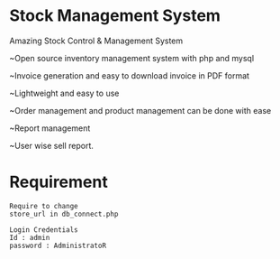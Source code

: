 # Stock Management System
Amazing Stock Control & Management System

~Open source inventory management system with php and mysql

~Invoice generation and easy to download invoice in PDF format

~Lightweight and easy to use

~Order management and product management can be done with ease

~Report management

~User wise sell report.

# Requirement

```
Require to change
store_url in db_connect.php

Login Credentials
Id : admin
password : AdministratoR
```
